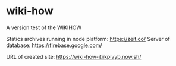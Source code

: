 # wiki-how
A version test of the WIKIHOW

Statics archives running in node platform: https://zeit.co/
Server of database: https://firebase.google.com/

URL of created site: https://wiki-how-itiikpivyb.now.sh/
